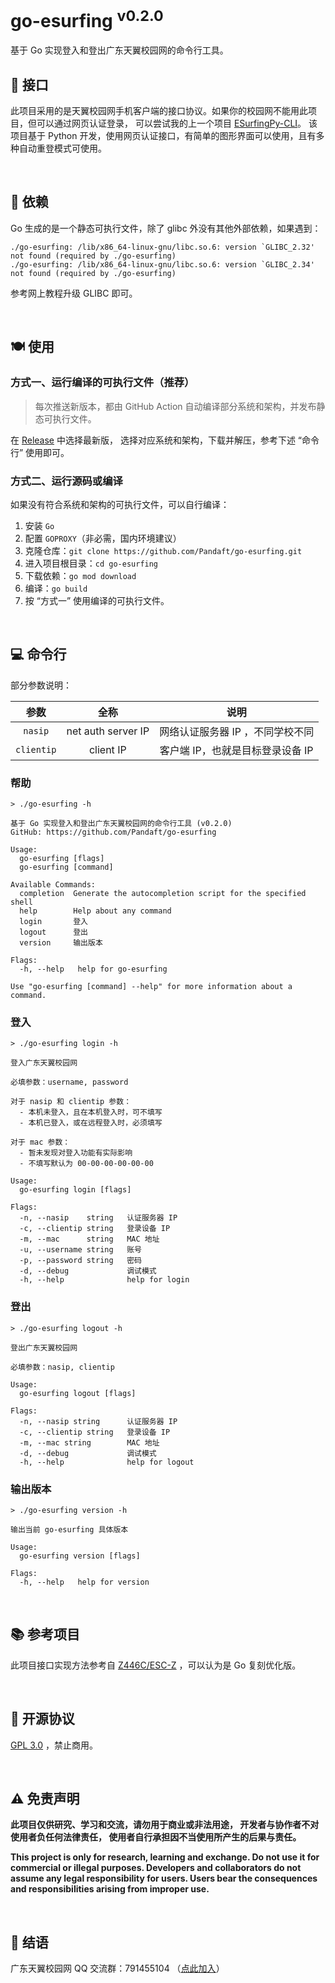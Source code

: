 # go-esurfing <sup>v0.2.0</sup>

基于 Go 实现登入和登出广东天翼校园网的命令行工具。


## 🔌 接口

此项目采用的是天翼校园网手机客户端的接口协议。如果你的校园网不能用此项目，但可以通过网页认证登录，
可以尝试我的上一个项目 [ESurfingPy-CLI](https://github.com/Pandaft/ESurfingPy-CLI)。
该项目基于 Python 开发，使用网页认证接口，有简单的图形界面可以使用，且有多种自动重登模式可使用。

<br />

## 🔗 依赖

Go 生成的是一个静态可执行文件，除了 glibc 外没有其他外部依赖，如果遇到：

```
./go-esurfing: /lib/x86_64-linux-gnu/libc.so.6: version `GLIBC_2.32' not found (required by ./go-esurfing)
./go-esurfing: /lib/x86_64-linux-gnu/libc.so.6: version `GLIBC_2.34' not found (required by ./go-esurfing)
```

参考网上教程升级 GLIBC 即可。

<br />

## 🍽️ 使用

### 方式一、运行编译的可执行文件（推荐）

> 每次推送新版本，都由 GitHub Action 自动编译部分系统和架构，并发布静态可执行文件。

在 [Release](https://github.com/Pandaft/go-esurfing/releases) 中选择最新版，
选择对应系统和架构，下载并解压，参考下述 “命令行” 使用即可。

### 方式二、运行源码或编译

如果没有符合系统和架构的可执行文件，可以自行编译：

1. 安装 `Go`
2. 配置 `GOPROXY`（非必需，国内环境建议）
3. 克隆仓库：`git clone https://github.com/Pandaft/go-esurfing.git`
4. 进入项目根目录：`cd go-esurfing`
5. 下载依赖：`go mod download`
6. 编译：`go build`
7. 按 “方式一” 使用编译的可执行文件。

<br />

## 💻 命令行

部分参数说明：

|     参数     |         全称         |         说明          | 
|:----------:|:------------------:|:-------------------:|
|  `nasip`   | net auth server IP | 网络认证服务器 IP ，不同学校不同  |
| `clientip` |     client IP      | 客户端 IP，也就是目标登录设备 IP |

### 帮助

```text
> ./go-esurfing -h

基于 Go 实现登入和登出广东天翼校园网的命令行工具 (v0.2.0)
GitHub: https://github.com/Pandaft/go-esurfing

Usage:
  go-esurfing [flags]
  go-esurfing [command]

Available Commands:
  completion  Generate the autocompletion script for the specified shell
  help        Help about any command
  login       登入
  logout      登出
  version     输出版本

Flags:
  -h, --help   help for go-esurfing

Use "go-esurfing [command] --help" for more information about a command.
```

### 登入

```text
> ./go-esurfing login -h

登入广东天翼校园网

必填参数：username, password

对于 nasip 和 clientip 参数：
  - 本机未登入，且在本机登入时，可不填写
  - 本机已登入，或在远程登入时，必须填写

对于 mac 参数：
  - 暂未发现对登入功能有实际影响
  - 不填写默认为 00-00-00-00-00-00

Usage:
  go-esurfing login [flags]

Flags:
  -n, --nasip    string   认证服务器 IP
  -c, --clientip string   登录设备 IP
  -m, --mac      string   MAC 地址
  -u, --username string   账号
  -p, --password string   密码
  -d, --debug             调试模式
  -h, --help              help for login
```

### 登出

```text
> ./go-esurfing logout -h

登出广东天翼校园网

必填参数：nasip, clientip

Usage:
  go-esurfing logout [flags]

Flags:
  -n, --nasip string      认证服务器 IP
  -c, --clientip string   登录设备 IP
  -m, --mac string        MAC 地址
  -d, --debug             调试模式
  -h, --help              help for logout
```

### 输出版本

```text
> ./go-esurfing version -h

输出当前 go-esurfing 具体版本

Usage:
  go-esurfing version [flags]

Flags:
  -h, --help   help for version
```

<br />

## 📚 参考项目

此项目接口实现方法参考自 [Z446C/ESC-Z](https://github.com/Z446C/ESC-Z/) ，可以认为是 Go 复刻优化版。

<br />

## 📜 开源协议

[GPL 3.0](https://github.com/Pandaft/go-esurfing/blob/main/LICENSE) ，禁止商用。

<br />

## ⚠️ 免责声明

**此项目仅供研究、学习和交流，请勿用于商业或非法用途，
开发者与协作者不对使用者负任何法律责任，
使用者自行承担因不当使用所产生的后果与责任。**

**This project is only for research, learning and exchange.
Do not use it for commercial or illegal purposes.
Developers and collaborators do not assume any legal responsibility for users.
Users bear the consequences and responsibilities arising from improper use.**

<br />

## 👋 结语

广东天翼校园网 QQ 交流群：791455104
（[点此加入](http://qm.qq.com/cgi-bin/qm/qr?_wv=1027&k=yTA84KiemCppMD5Y2CDepUsnVRo59dOS&authKey=CH%2Bb2yFiTVPqLOjdwrEGXGVvmhWTURTFX8yM5eRA7ipWh5fOKAIpJRqCKDIWZT7V&noverify=0&group_code=791455104)）
